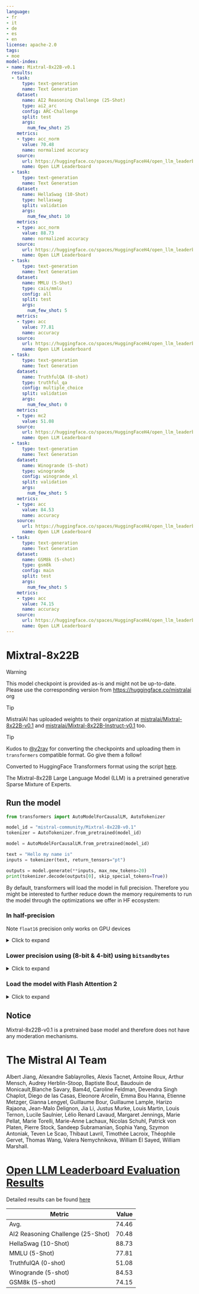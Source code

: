 ```yaml
---
language:
- fr
- it
- de
- es
- en
license: apache-2.0
tags:
- moe
model-index:
- name: Mixtral-8x22B-v0.1
  results:
  - task:
      type: text-generation
      name: Text Generation
    dataset:
      name: AI2 Reasoning Challenge (25-Shot)
      type: ai2_arc
      config: ARC-Challenge
      split: test
      args:
        num_few_shot: 25
    metrics:
    - type: acc_norm
      value: 70.48
      name: normalized accuracy
    source:
      url: https://huggingface.co/spaces/HuggingFaceH4/open_llm_leaderboard?query=mistral-community/Mixtral-8x22B-v0.1
      name: Open LLM Leaderboard
  - task:
      type: text-generation
      name: Text Generation
    dataset:
      name: HellaSwag (10-Shot)
      type: hellaswag
      split: validation
      args:
        num_few_shot: 10
    metrics:
    - type: acc_norm
      value: 88.73
      name: normalized accuracy
    source:
      url: https://huggingface.co/spaces/HuggingFaceH4/open_llm_leaderboard?query=mistral-community/Mixtral-8x22B-v0.1
      name: Open LLM Leaderboard
  - task:
      type: text-generation
      name: Text Generation
    dataset:
      name: MMLU (5-Shot)
      type: cais/mmlu
      config: all
      split: test
      args:
        num_few_shot: 5
    metrics:
    - type: acc
      value: 77.81
      name: accuracy
    source:
      url: https://huggingface.co/spaces/HuggingFaceH4/open_llm_leaderboard?query=mistral-community/Mixtral-8x22B-v0.1
      name: Open LLM Leaderboard
  - task:
      type: text-generation
      name: Text Generation
    dataset:
      name: TruthfulQA (0-shot)
      type: truthful_qa
      config: multiple_choice
      split: validation
      args:
        num_few_shot: 0
    metrics:
    - type: mc2
      value: 51.08
    source:
      url: https://huggingface.co/spaces/HuggingFaceH4/open_llm_leaderboard?query=mistral-community/Mixtral-8x22B-v0.1
      name: Open LLM Leaderboard
  - task:
      type: text-generation
      name: Text Generation
    dataset:
      name: Winogrande (5-shot)
      type: winogrande
      config: winogrande_xl
      split: validation
      args:
        num_few_shot: 5
    metrics:
    - type: acc
      value: 84.53
      name: accuracy
    source:
      url: https://huggingface.co/spaces/HuggingFaceH4/open_llm_leaderboard?query=mistral-community/Mixtral-8x22B-v0.1
      name: Open LLM Leaderboard
  - task:
      type: text-generation
      name: Text Generation
    dataset:
      name: GSM8k (5-shot)
      type: gsm8k
      config: main
      split: test
      args:
        num_few_shot: 5
    metrics:
    - type: acc
      value: 74.15
      name: accuracy
    source:
      url: https://huggingface.co/spaces/HuggingFaceH4/open_llm_leaderboard?query=mistral-community/Mixtral-8x22B-v0.1
      name: Open LLM Leaderboard
---
```

# Mixtral-8x22B

> [!WARNING]
> This model checkpoint is provided as-is and might not be up-to-date. Please use the corresponding version from https://huggingface.co/mistralai org

> [!TIP]
> MistralAI has uploaded weights to their organization at [mistralai/Mixtral-8x22B-v0.1](https://huggingface.co/mistralai/Mixtral-8x22B-v0.1) and [mistralai/Mixtral-8x22B-Instruct-v0.1](https://huggingface.co/mistralai/Mixtral-8x22B-Instruct-v0.1) too. 

> [!TIP]
> Kudos to [@v2ray](https://huggingface.co/v2ray) for converting the checkpoints and uploading them in `transformers` compatible format. Go give them a follow!

Converted to HuggingFace Transformers format using the script [here](https://huggingface.co/v2ray/Mixtral-8x22B-v0.1/blob/main/convert.py).

The Mixtral-8x22B Large Language Model (LLM) is a pretrained generative Sparse Mixture of Experts.
## Run the model
```python
from transformers import AutoModelForCausalLM, AutoTokenizer

model_id = "mistral-community/Mixtral-8x22B-v0.1"
tokenizer = AutoTokenizer.from_pretrained(model_id)

model = AutoModelForCausalLM.from_pretrained(model_id)

text = "Hello my name is"
inputs = tokenizer(text, return_tensors="pt")

outputs = model.generate(**inputs, max_new_tokens=20)
print(tokenizer.decode(outputs[0], skip_special_tokens=True))
```
By default, transformers will load the model in full precision. Therefore you might be interested to further reduce down the memory requirements to run the model through the optimizations we offer in HF ecosystem:
### In half-precision
Note `float16` precision only works on GPU devices
<details>
<summary> Click to expand </summary>

```diff
+ import torch
from transformers import AutoModelForCausalLM, AutoTokenizer

model_id = "mistral-community/Mixtral-8x22B-v0.1"
tokenizer = AutoTokenizer.from_pretrained(model_id)

+ model = AutoModelForCausalLM.from_pretrained(model_id, torch_dtype=torch.float16).to(0)

text = "Hello my name is"
+ inputs = tokenizer(text, return_tensors="pt").to(0)

outputs = model.generate(**inputs, max_new_tokens=20)
print(tokenizer.decode(outputs[0], skip_special_tokens=True))
```
</details>

### Lower precision using (8-bit & 4-bit) using `bitsandbytes`
<details>
<summary> Click to expand </summary>

```diff
+ import torch
from transformers import AutoModelForCausalLM, AutoTokenizer

model_id = "mistral-community/Mixtral-8x22B-v0.1"
tokenizer = AutoTokenizer.from_pretrained(model_id)

+ model = AutoModelForCausalLM.from_pretrained(model_id, load_in_4bit=True)

text = "Hello my name is"
+ inputs = tokenizer(text, return_tensors="pt").to(0)

outputs = model.generate(**inputs, max_new_tokens=20)
print(tokenizer.decode(outputs[0], skip_special_tokens=True))
```
</details>

### Load the model with Flash Attention 2
<details>
<summary> Click to expand </summary>

```diff
+ import torch
from transformers import AutoModelForCausalLM, AutoTokenizer

model_id = "mistral-community/Mixtral-8x22B-v0.1"
tokenizer = AutoTokenizer.from_pretrained(model_id)

+ model = AutoModelForCausalLM.from_pretrained(model_id, use_flash_attention_2=True)

text = "Hello my name is"
+ inputs = tokenizer(text, return_tensors="pt").to(0)

outputs = model.generate(**inputs, max_new_tokens=20)
print(tokenizer.decode(outputs[0], skip_special_tokens=True))
```
</details>

## Notice
Mixtral-8x22B-v0.1 is a pretrained base model and therefore does not have any moderation mechanisms.
# The Mistral AI Team
Albert Jiang, Alexandre Sablayrolles, Alexis Tacnet, Antoine Roux, Arthur Mensch, Audrey Herblin-Stoop, Baptiste Bout, Baudouin de Monicault,Blanche Savary, Bam4d, Caroline Feldman, Devendra Singh Chaplot, Diego de las Casas, Eleonore Arcelin, Emma Bou Hanna, Etienne Metzger, Gianna Lengyel, Guillaume Bour, Guillaume Lample, Harizo Rajaona, Jean-Malo Delignon, Jia Li, Justus Murke, Louis Martin, Louis Ternon, Lucile Saulnier, Lélio Renard Lavaud, Margaret Jennings, Marie Pellat, Marie Torelli, Marie-Anne Lachaux, Nicolas Schuhl, Patrick von Platen, Pierre Stock, Sandeep Subramanian, Sophia Yang, Szymon Antoniak, Teven Le Scao, Thibaut Lavril, Timothée Lacroix, Théophile Gervet, Thomas Wang, Valera Nemychnikova, William El Sayed, William Marshall.
# [Open LLM Leaderboard Evaluation Results](https://huggingface.co/spaces/HuggingFaceH4/open_llm_leaderboard)
Detailed results can be found [here](https://huggingface.co/datasets/open-llm-leaderboard/details_mistral-community__Mixtral-8x22B-v0.1)

|             Metric              |Value|
|---------------------------------|----:|
|Avg.                             |74.46|
|AI2 Reasoning Challenge (25-Shot)|70.48|
|HellaSwag (10-Shot)              |88.73|
|MMLU (5-Shot)                    |77.81|
|TruthfulQA (0-shot)              |51.08|
|Winogrande (5-shot)              |84.53|
|GSM8k (5-shot)                   |74.15|

